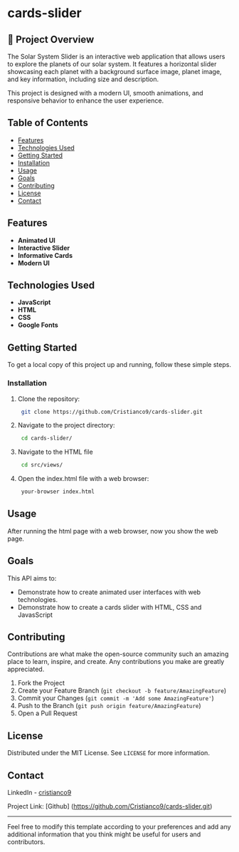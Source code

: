 # cards-slider

## 🚀 Project Overview
The Solar System Slider is an interactive web application that allows users to explore the planets of our solar system. It features a horizontal slider showcasing each planet with a background surface image, planet image, and key information, including size and description.

This project is designed with a modern UI, smooth animations, and responsive behavior to enhance the user experience.

## Table of Contents

- [Features](#features)
- [Technologies Used](#technologies-used)
- [Getting Started](#getting-started)
- [Installation](#installation)
- [Usage](#usage)
- [Goals](#Goals)
- [Contributing](#contributing)
- [License](#license)
- [Contact](#contact)

## Features

- **Animated UI**
- **Interactive Slider**
- **Informative Cards**
- **Modern UI**


## Technologies Used

- **JavaScript**
- **HTML**
- **CSS**
- **Google Fonts**

## Getting Started

To get a local copy of this project up and running, follow these simple steps.

### Installation

1. Clone the repository:

   ```sh
    git clone https://github.com/Cristianco9/cards-slider.git
   ```

2. Navigate to the project directory:

   ```sh
    cd cards-slider/
   ```

3. Navigate to the HTML file 

   ```sh
    cd src/views/
   ```

4. Open the index.html file with a web browser:

   ```sh
    your-browser index.html
   ```

## Usage

After running the html page with a web browser, now you show the web page.

## Goals

This API aims to:

- Demonstrate how to create animated user interfaces with web technologies.
- Demonstrate how to create a cards slider with HTML, CSS and JavasScript

## Contributing

Contributions are what make the open-source community such an amazing place to
learn, inspire, and create. Any contributions you make are greatly appreciated.

1. Fork the Project
2. Create your Feature Branch (`git checkout -b feature/AmazingFeature`)
3. Commit your Changes (`git commit -m 'Add some AmazingFeature'`)
4. Push to the Branch (`git push origin feature/AmazingFeature`)
5. Open a Pull Request

## License
Distributed under the MIT License. See `LICENSE` for more information.

## Contact
LinkedIn - [cristianco9](https://www.linkedin.com/in/cristianco9/)

Project Link: [Github]
(https://github.com/Cristianco9/cards-slider.git)

---

Feel free to modify this template according to your preferences and add any
additional information that you think might be useful for users and contributors.